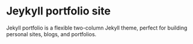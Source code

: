 # Jeykyll portfolio site

Jekyll portfolio is a flexible two-column Jekyll theme, perfect for building personal sites, blogs, and portfolios. 
